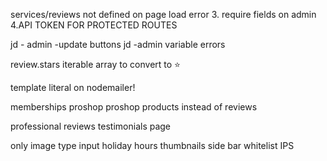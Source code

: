 
services/reviews not defined on page load error
3. require fields on admin
4.API TOKEN FOR PROTECTED ROUTES


jd - admin -update buttons
jd -admin variable errors



review.stars iterable array to convert to &#11088;



template literal on nodemailer!

memberships
proshop
proshop
products instead of reviews

professional reviews
testimonials page

only image type input
holiday hours
thumbnails 
side bar
whitelist IPS

